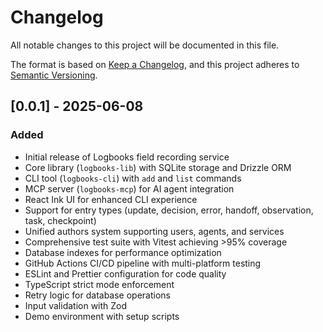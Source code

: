 # Changelog

All notable changes to this project will be documented in this file.

The format is based on [Keep a Changelog](https://keepachangelog.com/en/1.0.0/),
and this project adheres to [Semantic Versioning](https://semver.org/spec/v2.0.0.html).

## [0.0.1] - 2025-06-08

### Added
- Initial release of Logbooks field recording service
- Core library (`logbooks-lib`) with SQLite storage and Drizzle ORM
- CLI tool (`logbooks-cli`) with `add` and `list` commands
- MCP server (`logbooks-mcp`) for AI agent integration
- React Ink UI for enhanced CLI experience
- Support for entry types (update, decision, error, handoff, observation, task, checkpoint)
- Unified authors system supporting users, agents, and services
- Comprehensive test suite with Vitest achieving >95% coverage
- Database indexes for performance optimization
- GitHub Actions CI/CD pipeline with multi-platform testing
- ESLint and Prettier configuration for code quality
- TypeScript strict mode enforcement
- Retry logic for database operations
- Input validation with Zod
- Demo environment with setup scripts